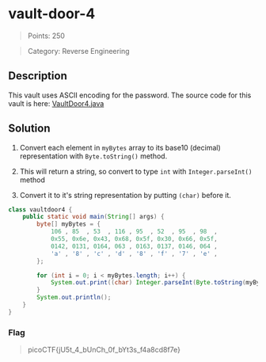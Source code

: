 # vault-door-4

> Points: 250

> Category: Reverse Engineering

## Description

This vault uses ASCII encoding for the password. The source code for this vault is here: [VaultDoor4.java](https://jupiter.challenges.picoctf.org/static/834acd392e0964a41f05790655a994b9/VaultDoor4.java)

## Solution

1. Convert each element in `myBytes` array to its base10 (decimal) representation with `Byte.toString()` method.

2. This will return a string, so convert to type `int` with `Integer.parseInt()` method

3. Convert it to it's string representation by putting `(char)` before it.

```java
class vaultdoor4 {
    public static void main(String[] args) {
        byte[] myBytes = {
            106 , 85  , 53  , 116 , 95  , 52  , 95  , 98  ,
            0x55, 0x6e, 0x43, 0x68, 0x5f, 0x30, 0x66, 0x5f,
            0142, 0131, 0164, 063 , 0163, 0137, 0146, 064 ,
            'a' , '8' , 'c' , 'd' , '8' , 'f' , '7' , 'e' ,
        };

        for (int i = 0; i < myBytes.length; i++) {
            System.out.print((char) Integer.parseInt(Byte.toString(myBytes[i])));
        }
        System.out.println();
    }
}
```

### Flag

> picoCTF{jU5t_4_bUnCh_0f_bYt3s_f4a8cd8f7e}
